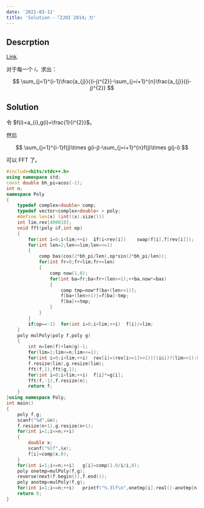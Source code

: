 ```yaml
---
date: '2021-03-11'
title: 'Solution -「ZJOI 2014」力'
---
```


## Descrption

[Link](https://www.luogu.com.cn/problem/P3338).

对于每一个 $i$，求出：

$$
\sum_{j=1}^{i-1}\frac{a_{j}}{(i-j)^{2}}-\sum_{j=i+1}^{n}\frac{a_{j}}{(i-j)^{2}}
$$

## Solution

令 $f(i)=a_{i},g(i)=\frac{1}{i^{2}}$。

然后

$$
\sum_{j=1}^{i-1}f(j)\times g(i-j)-\sum_{j=i+1}^{n}f(j)\times g(j-i)
$$

可以 FFT 了。

```cpp
#include<bits/stdc++.h>
using namespace std;
const double bh_pi=acos(-1);
int n;
namespace Poly
{
	typedef complex<double> comp;
	typedef vector<complex<double> > poly;
	#define len(x) (int((x).size()))
	int lim,rev[400010];
	void fft(poly &f,int op)
	{
		for(int i=0;i<lim;++i)	if(i<rev[i])	swap(f[i],f[rev[i]]);
		for(int len=2;len<=lim;len<<=1)
		{
			comp bas(cos(2*bh_pi/len),op*sin(2*bh_pi/len));
			for(int fr=0;fr<lim;fr+=len)
			{
				comp now(1,0);
				for(int ba=fr;ba<fr+(len>>1);++ba,now*=bas)
				{
					comp tmp=now*f[ba+(len>>1)];
					f[ba+(len>>1)]=f[ba]-tmp;
					f[ba]+=tmp;
				}
			}
		}
		if(op==-1)	for(int i=0;i<lim;++i)	f[i]/=lim;
	}
	poly mulPoly(poly f,poly g)
	{
		int n=len(f)+len(g)-1;
		for(lim=1;lim<=n;lim<<=1);
		for(int i=0;i<lim;++i)	rev[i]=(rev[i>>1]>>1)|((i&1)?(lim>>1):0);
		f.resize(lim),g.resize(lim);
		fft(f,1),fft(g,1);
		for(int i=0;i<lim;++i)	f[i]*=g[i];
		fft(f,-1),f.resize(n);
		return f;
	}
}using namespace Poly;
int main()
{
	poly f,g;
	scanf("%d",&n);
	f.resize(n+1),g.resize(n+1);
	for(int i=1;i<=n;++i)
	{
		double x;
		scanf("%lf",&x);
		f[i]=comp(x,0);
	}
	for(int i=1;i<=n;++i)	g[i]=comp(1.0/i/i,0);
	poly onetmp=mulPoly(f,g);
	reverse(next(f.begin()),f.end());
	poly anotmp=mulPoly(f,g);
	for(int i=1;i<=n;++i)	printf("%.3lf\n",onetmp[i].real()-anotmp[n-i+1].real());
	return 0;
}
```